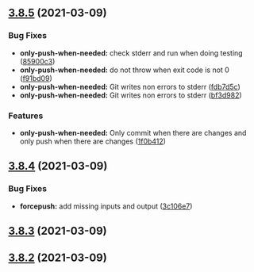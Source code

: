 ## [3.8.5](https://github.com/TriPSs/conventional-changelog-action/compare/v3.9.0...v3.8.5) (2021-03-09)


### Bug Fixes

* **only-push-when-needed:** check stderr and run when doing testing ([85900c3](https://github.com/TriPSs/conventional-changelog-action/commit/85900c39187ecf75872823f2ab536dc3e430d8f9))
* **only-push-when-needed:** do not throw when exit code is not 0 ([f91bd09](https://github.com/TriPSs/conventional-changelog-action/commit/f91bd0951ab49f9a01bf7b7f4bac01c1b2427446))
* **only-push-when-needed:** Git writes non errors to stderr ([fdb7d5c](https://github.com/TriPSs/conventional-changelog-action/commit/fdb7d5c3590f1cc884fff08f1f82e9209e973363))
* **only-push-when-needed:** Git writes non errors to stderr ([bf3d982](https://github.com/TriPSs/conventional-changelog-action/commit/bf3d982685bec8b13ae7b631d0f31bd49d2ad0d5))


### Features

* **only-push-when-needed:** Only commit when there are changes and only push when there are changes ([1f0b412](https://github.com/TriPSs/conventional-changelog-action/commit/1f0b4123ca4c90d96e50fdccd02338f0b6936d34))



## [3.8.4](https://github.com/TriPSs/conventional-changelog-action/compare/v3.8.3...v3.8.4) (2021-03-09)


### Bug Fixes

* **forcepush:** add missing inputs and output ([3c106e7](https://github.com/TriPSs/conventional-changelog-action/commit/3c106e7c7cd3cf891e773a5079d5100ad1681a68))



## [3.8.3](https://github.com/TriPSs/conventional-changelog-action/compare/v3.8.2...v3.8.3) (2021-03-09)



## [3.8.2](https://github.com/TriPSs/conventional-changelog-action/compare/v3.8.1...v3.8.2) (2021-03-09)



